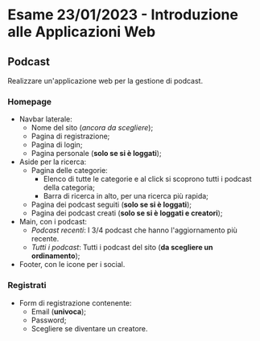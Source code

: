 # Esame 23/01/2023 - Introduzione alle Applicazioni Web

## Podcast
Realizzare un'applicazione web per la gestione di podcast.

### Homepage
- Navbar laterale:
  - Nome del sito (*ancora da scegliere*);
  - Pagina di registrazione;
  - Pagina di login;
  - Pagina personale (**solo se si è loggati**);
- Aside per la ricerca:
  - Pagina delle categorie:
    - Elenco di tutte le categorie e al click si scoprono tutti i podcast della categoria;
    - Barra di ricerca in alto, per una ricerca più rapida;
  - Pagina dei podcast seguiti (**solo se si è loggati**);
  - Pagina dei podcast creati (**solo se si è loggati e creatori**);
- Main, con i podcast:
  - *Podcast recenti*: I 3/4 podcast che hanno l'aggiornamento più recente.
  - *Tutti i podcast*: Tutti i podcast del sito (**da scegliere un ordinamento**);
- Footer, con le icone per i social.

### Registrati
- Form di registrazione contenente:
  - Email (**univoca**);
  - Password;
  - Scegliere se diventare un creatore.